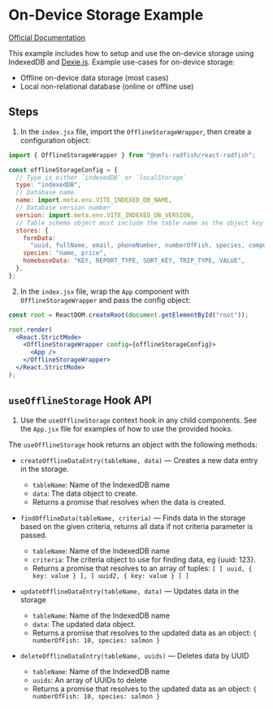 # On-Device Storage Example

[Official Documentation](https://nmfs-radfish.github.io/documentation/)

This example includes how to setup and use the on-device storage using IndexedDB and [Dexie.js](https://dexie.org/docs/Tutorial/Getting-started). Example use-cases for on-device storage:

- Offline on-device data storage (most cases)
- Local non-relational database (online or offline use)

## Steps

1. In the `index.jsx` file, import the `OfflineStorageWrapper`, then create a configuration object:

```jsx
import { OfflineStorageWrapper } from "@nmfs-radfish/react-radfish";

const offlineStorageConfig = {
  // Type is either `indexedDB` or `localStorage`
  type: "indexedDB",
  // Database name
  name: import.meta.env.VITE_INDEXED_DB_NAME,
  // Database version number
  version: import.meta.env.VITE_INDEXED_DB_VERSION,
  // Table schema object must include the table name as the object key and a comma-separated string as the value. Please note `uuid` must be the first value in `formData` table.
  stores: {
    formData:
      "uuid, fullName, email, phoneNumber, numberOfFish, species, computedPrice, isDraft",
    species: "name, price",
    homebaseData: "KEY, REPORT_TYPE, SORT_KEY, TRIP_TYPE, VALUE",
  },
};
```

2. In the `index.jsx` file, wrap the `App` component with `OfflineStorageWrapper` and pass the config object:

```jsx
const root = ReactDOM.createRoot(document.getElementById("root"));

root.render(
  <React.StrictMode>
    <OfflineStorageWrapper config={offlineStorageConfig}>
      <App />
    </OfflineStorageWrapper>
  </React.StrictMode>
);
```

## `useOfflineStorage` Hook API

1. Use the `useOfflineStorage` context hook in any child components. See the `App.jsx` file for examples of how to use the provided hooks.

The `useOfflineStorage` hook returns an object with the following methods:

- `createOfflineDataEntry(tableName, data)` — Creates a new data entry in the storage.

  - `tableName`: Name of the IndexedDB name
  - `data`: The data object to create.
  - Returns a promise that resolves when the data is created.

- `findOfflineData(tableName, criteria)` — Finds data in the storage based on the given criteria, returns all data if not criteria parameter is passed.

  - `tableName`: Name of the IndexedDB name
  - `criteria`: The criteria object to use for finding data, eg {uuid: 123}.
  - Returns a promise that resolves to an array of tuples:
    `[ [ uuid, { key: value } ], [ uuid2, { key: value } ] ]`

- `updateOfflineDataEntry(tableName, data)` — Updates data in the storage

  - `tableName`: Name of the IndexedDB name
  - `data`: The updated data object.
  - Returns a promise that resolves to the updated data as an object:
    `{ numberOfFish: 10, species: salmon }`

- `deleteOfflineDataEntry(tableName, uuids)` — Deletes data by UUID
  - `tableName`: Name of the IndexedDB name
  - `uuids`: An array of UUIDs to delete
  - Returns a promise that resolves to the updated data as an object:
    `{ numberOfFish: 10, species: salmon }`
